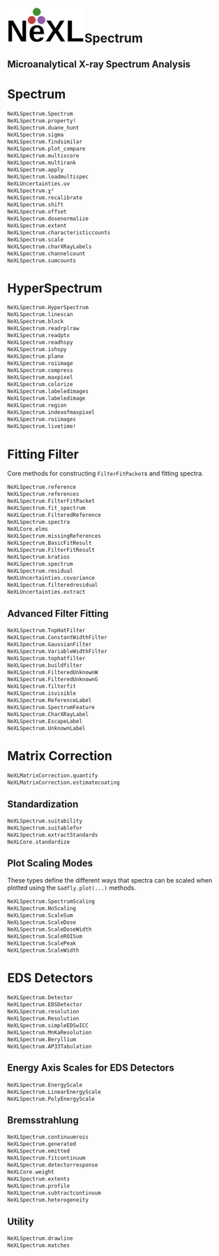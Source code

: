 # ![](NeXL_sm.png)Spectrum
## Microanalytical X-ray Spectrum Analysis

# Spectrum
```@docs
NeXLSpectrum.Spectrum
NeXLSpectrum.property!
NeXLSpectrum.duane_hunt
NeXLSpectrum.sigma
NeXLSpectrum.findsimilar
NeXLSpectrum.plot_compare  
NeXLSpectrum.multiscore
NeXLSpectrum.multirank 
NeXLSpectrum.apply
NeXLSpectrum.loadmultispec
NeXLUncertainties.uv
NeXLSpectrum.χ²
NeXLSpectrum.recalibrate
NeXLSpectrum.shift
NeXLSpectrum.offset
NeXLSpectrum.dosenormalize
NeXLSpectrum.extent
NeXLSpectrum.characteristiccounts
NeXLSpectrum.scale
NeXLSpectrum.charXRayLabels
NeXLSpectrum.channelcount
NeXLSpectrum.sumcounts
```

# HyperSpectrum
```@docs
NeXLSpectrum.HyperSpectrum
NeXLSpectrum.linescan
NeXLSpectrum.block
NeXLSpectrum.readrplraw
NeXLSpectrum.readptx
NeXLSpectrum.readhspy
NeXLSpectrum.ishspy
NeXLSpectrum.plane
NeXLSpectrum.roiimage
NeXLSpectrum.compress
NeXLSpectrum.maxpixel
NeXLSpectrum.colorize
NeXLSpectrum.labeledimages
NeXLSpectrum.labeledimage
NeXLSpectrum.region
NeXLSpectrum.indexofmaxpixel
NeXLSpectrum.roiimages
NeXLSpectrum.livetime!
```

# Fitting Filter
Core methods for constructing `FilterFitPacket`s and fitting spectra.
```@docs
NeXLSpectrum.reference
NeXLSpectrum.references
NeXLSpectrum.FilterFitPacket
NeXLSpectrum.fit_spectrum
NeXLSpectrum.FilteredReference
NeXLSpectrum.spectra
NeXLCore.elms
NeXLSpectrum.missingReferences
NeXLSpectrum.BasicFitResult
NeXLSpectrum.FilterFitResult
NeXLSpectrum.kratios
NeXLSpectrum.spectrum
NeXLSpectrum.residual
NeXLUncertainties.covariance
NeXLSpectrum.filteredresidual
NeXLUncertainties.extract
```

## Advanced Filter Fitting
```@docs
NeXLSpectrum.TopHatFilter
NeXLSpectrum.ConstantWidthFilter
NeXLSpectrum.GaussianFilter
NeXLSpectrum.VariableWidthFilter
NeXLSpectrum.tophatfilter
NeXLSpectrum.buildfilter
NeXLSpectrum.FilteredUnknownW
NeXLSpectrum.FilteredUnknownG
NeXLSpectrum.filterfit
NeXLSpectrum.isvisible
NeXLSpectrum.ReferenceLabel
NeXLSpectrum.SpectrumFeature
NeXLSpectrum.CharXRayLabel
NeXLSpectrum.EscapeLabel
NeXLSpectrum.UnknownLabel
```

# Matrix Correction
```@docs
NeXLMatrixCorrection.quantify
NeXLMatrixCorrection.estimatecoating
```

## Standardization
```@docs
NeXLSpectrum.suitability
NeXLSpectrum.suitablefor
NeXLSpectrum.extractStandards
NeXLCore.standardize
```

## Plot Scaling Modes
These types define the different ways that spectra can be scaled when plotted
using the `Gadfly.plot(...)` methods.
```@docs
NeXLSpectrum.SpectrumScaling
NeXLSpectrum.NoScaling
NeXLSpectrum.ScaleSum
NeXLSpectrum.ScaleDose
NeXLSpectrum.ScaleDoseWidth
NeXLSpectrum.ScaleROISum
NeXLSpectrum.ScalePeak
NeXLSpectrum.ScaleWidth
```

# EDS Detectors
```@docs
NeXLSpectrum.Detector
NeXLSpectrum.EDSDetector
NeXLSpectrum.resolution
NeXLSpectrum.Resolution
NeXLSpectrum.simpleEDSwICC
NeXLSpectrum.MnKaResolution
NeXLSpectrum.Beryllium
NeXLSpectrum.AP33Tabulation
```
## Energy Axis Scales for EDS Detectors
```@docs
NeXLSpectrum.EnergyScale
NeXLSpectrum.LinearEnergyScale
NeXLSpectrum.PolyEnergyScale
```

## Bremsstrahlung
```@docs
NeXLSpectrum.continuumrois
NeXLSpectrum.generated
NeXLSpectrum.emitted
NeXLSpectrum.fitcontinuum
NeXLSpectrum.detectorresponse
NeXLCore.weight
NeXLSpectrum.extents
NeXLSpectrum.profile
NeXLSpectrum.subtractcontinuum
NeXLSpectrum.heterogeneity
```

## Utility
```@docs
NeXLSpectrum.drawline
NeXLSpectrum.matches
```